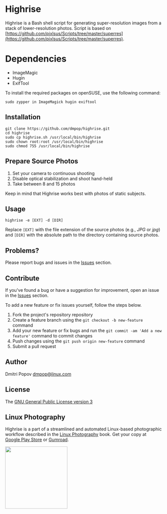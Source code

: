 # Highrise

Highrise is a Bash shell script for generating super-resolution images from a stack of lower-resolution photos. Script is based on [https://github.com/pixlsus/Scripts/tree/master/superres](https://github.com/pixlsus/Scripts/tree/master/superres).

# Dependencies

- ImageMagic
- Hugin
- ExifTool

To install the required packages on openSUSE, use the following command:

    sudo zypper in ImageMagick hugin exiftool

## Installation

```
git clone https://github.com/dmpop/highrise.git
cd highrise
sudo cp highrise.sh /usr/local/bin/highrise
sudo chown root:root /usr/local/bin/highrise
sudo chmod 755 /usr/local/bin/highrise
```

## Prepare Source Photos

1. Set your camera to continuous shooting
2. Disable optical stabilization and shoot hand-held
3. Take between 8 and 15 photos

Keep in mind that Highrise works best with photos of static subjects.

## Usage

    highrise -e [EXT] -d [DIR]

Replace `[EXT]` with the file extension of the source photos (e.g., *JPG* or *jpg*) and `[DIR]` with the absolute path to the directory containing source photos.

## Problems?

Please report bugs and issues in the [Issues](https://github.com/dmpop/highrise/issues) section.

## Contribute

If you've found a bug or have a suggestion for improvement, open an issue in the [Issues](https://github.com/dmpop/highrise/issues) section.

To add a new feature or fix issues yourself, follow the steps below.

1. Fork the project's repository repository
2. Create a feature branch using the `git checkout -b new-feature` command
3. Add your new feature or fix bugs and run the `git commit -am 'Add a new feature'` command to commit changes
4. Push changes using the `git push origin new-feature` command
5. Submit a pull request

## Author

Dmitri Popov [dmpop@linux.com](mailto:dmpop@linux.com)

## License

The [GNU General Public License version 3](http://www.gnu.org/licenses/gpl-3.0.en.html)

## Linux Photography

Highrise is a part of a streamlined and automated Linux-based photographic workflow described in the [Linux Photography](https://gumroad.com/l/linux-photography) book. Get your copy at [Google Play Store](https://play.google.com/store/books/details/Dmitri_Popov_Linux_Photography?id=cO70CwAAQBAJ) or [Gumroad](https://gumroad.com/l/linux-photography).

<img src="https://scribblesandsnaps.files.wordpress.com/2016/07/linux-photography-6.jpg" width="200"/>
